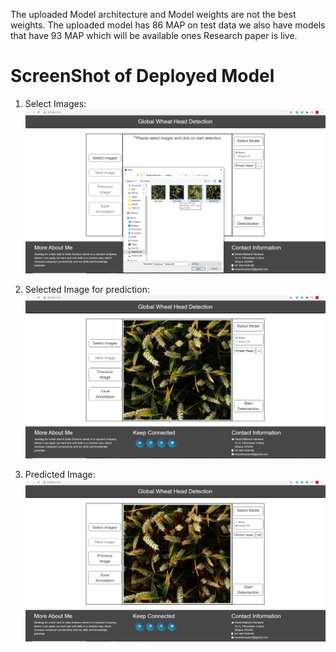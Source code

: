 The uploaded Model architecture and Model weights are not the best weights. The uploaded model has 86 MAP on test data we also have models that have 93 MAP which will be available ones Research paper is live.

# ScreenShot of Deployed Model
1. Select Images:
![alt text](https://github.com/vineet22h/Global-Wheat-Detection-Challenge/blob/main/screenshot_select.png)

2. Selected Image for prediction:
![alt text](https://github.com/vineet22h/Global-Wheat-Detection-Challenge/blob/main/screenshot_img.png)

3. Predicted Image:
![alt text](https://github.com/vineet22h/Global-Wheat-Detection-Challenge/blob/main/screenshot_pred.png)
